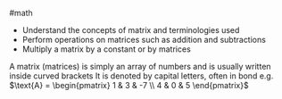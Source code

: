 #math

- Understand the concepts of matrix and terminologies used
- Perform operations on matrices such as addition and subtractions
- Multiply a matrix by a constant or by matrices

A matrix (matrices) is simply an array of numbers and is usually written inside curved brackets It is denoted by capital letters, often in bond e.g. $\text{A} = \begin{pmatrix} 1 & 3 & -7 \\ 4 & 0 & 5 \end{pmatrix}$

